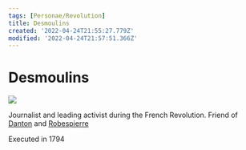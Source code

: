 ```yaml
---
tags: [Personae/Revolution]
title: Desmoulins
created: '2022-04-24T21:55:27.779Z'
modified: '2022-04-24T21:57:51.366Z'
---
```


# Desmoulins
![](@attachment/Camille_Desmoulins.jpg)

Journalist and leading activist during the French Revolution. Friend of [Danton](@note/Danton) and [Robespierre](@note/Robespierre)

Executed in 1794
